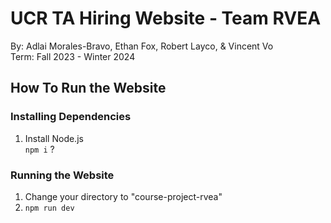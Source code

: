 # UCR TA Hiring Website - Team RVEA
By: Adlai Morales-Bravo, Ethan Fox, Robert Layco, & Vincent Vo  
Term: Fall 2023 - Winter 2024  
  
## How To Run the Website  
### Installing Dependencies
1) Install Node.js  
   `npm i` ?


### Running the Website
1) Change your directory to "course-project-rvea"
2) `npm run dev`
